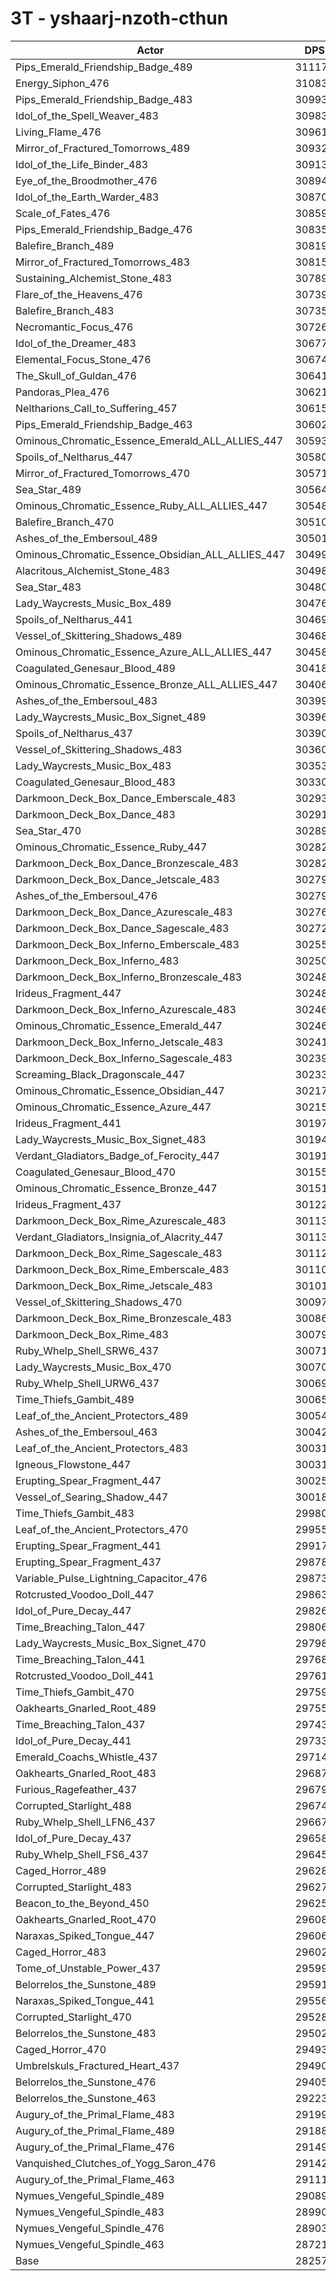 # 3T - yshaarj-nzoth-cthun
| Actor | DPS | Increase |
|---|:---:|:---:|
|Pips_Emerald_Friendship_Badge_489|311176|10.12%|
|Energy_Siphon_476|310831|10.00%|
|Pips_Emerald_Friendship_Badge_483|309931|9.68%|
|Idol_of_the_Spell_Weaver_483|309839|9.65%|
|Living_Flame_476|309614|9.57%|
|Mirror_of_Fractured_Tomorrows_489|309329|9.47%|
|Idol_of_the_Life_Binder_483|309137|9.40%|
|Eye_of_the_Broodmother_476|308941|9.33%|
|Idol_of_the_Earth_Warder_483|308700|9.24%|
|Scale_of_Fates_476|308590|9.21%|
|Pips_Emerald_Friendship_Badge_476|308356|9.12%|
|Balefire_Branch_489|308195|9.07%|
|Mirror_of_Fractured_Tomorrows_483|308150|9.05%|
|Sustaining_Alchemist_Stone_483|307890|8.96%|
|Flare_of_the_Heavens_476|307399|8.78%|
|Balefire_Branch_483|307355|8.77%|
|Necromantic_Focus_476|307267|8.74%|
|Idol_of_the_Dreamer_483|306779|8.57%|
|Elemental_Focus_Stone_476|306740|8.55%|
|The_Skull_of_Guldan_476|306416|8.44%|
|Pandoras_Plea_476|306214|8.37%|
|Neltharions_Call_to_Suffering_457|306156|8.34%|
|Pips_Emerald_Friendship_Badge_463|306022|8.30%|
|Ominous_Chromatic_Essence_Emerald_ALL_ALLIES_447|305936|8.27%|
|Spoils_of_Neltharus_447|305808|8.22%|
|Mirror_of_Fractured_Tomorrows_470|305714|8.19%|
|Sea_Star_489|305649|8.17%|
|Ominous_Chromatic_Essence_Ruby_ALL_ALLIES_447|305489|8.11%|
|Balefire_Branch_470|305107|7.97%|
|Ashes_of_the_Embersoul_489|305011|7.94%|
|Ominous_Chromatic_Essence_Obsidian_ALL_ALLIES_447|304995|7.93%|
|Alacritous_Alchemist_Stone_483|304983|7.93%|
|Sea_Star_483|304803|7.87%|
|Lady_Waycrests_Music_Box_489|304762|7.85%|
|Spoils_of_Neltharus_441|304692|7.83%|
|Vessel_of_Skittering_Shadows_489|304684|7.82%|
|Ominous_Chromatic_Essence_Azure_ALL_ALLIES_447|304581|7.79%|
|Coagulated_Genesaur_Blood_489|304180|7.65%|
|Ominous_Chromatic_Essence_Bronze_ALL_ALLIES_447|304062|7.60%|
|Ashes_of_the_Embersoul_483|303994|7.58%|
|Lady_Waycrests_Music_Box_Signet_489|303969|7.57%|
|Spoils_of_Neltharus_437|303901|7.55%|
|Vessel_of_Skittering_Shadows_483|303604|7.44%|
|Lady_Waycrests_Music_Box_483|303534|7.42%|
|Coagulated_Genesaur_Blood_483|303306|7.34%|
|Darkmoon_Deck_Box_Dance_Emberscale_483|302933|7.20%|
|Darkmoon_Deck_Box_Dance_483|302915|7.20%|
|Sea_Star_470|302895|7.19%|
|Ominous_Chromatic_Essence_Ruby_447|302822|7.16%|
|Darkmoon_Deck_Box_Dance_Bronzescale_483|302820|7.16%|
|Darkmoon_Deck_Box_Dance_Jetscale_483|302798|7.16%|
|Ashes_of_the_Embersoul_476|302793|7.15%|
|Darkmoon_Deck_Box_Dance_Azurescale_483|302766|7.14%|
|Darkmoon_Deck_Box_Dance_Sagescale_483|302722|7.13%|
|Darkmoon_Deck_Box_Inferno_Emberscale_483|302553|7.07%|
|Darkmoon_Deck_Box_Inferno_483|302509|7.05%|
|Darkmoon_Deck_Box_Inferno_Bronzescale_483|302485|7.05%|
|Irideus_Fragment_447|302483|7.04%|
|Darkmoon_Deck_Box_Inferno_Azurescale_483|302467|7.04%|
|Ominous_Chromatic_Essence_Emerald_447|302462|7.04%|
|Darkmoon_Deck_Box_Inferno_Jetscale_483|302410|7.02%|
|Darkmoon_Deck_Box_Inferno_Sagescale_483|302396|7.01%|
|Screaming_Black_Dragonscale_447|302334|6.99%|
|Ominous_Chromatic_Essence_Obsidian_447|302179|6.94%|
|Ominous_Chromatic_Essence_Azure_447|302150|6.93%|
|Irideus_Fragment_441|301974|6.86%|
|Lady_Waycrests_Music_Box_Signet_483|301945|6.85%|
|Verdant_Gladiators_Badge_of_Ferocity_447|301916|6.84%|
|Coagulated_Genesaur_Blood_470|301550|6.71%|
|Ominous_Chromatic_Essence_Bronze_447|301512|6.70%|
|Irideus_Fragment_437|301221|6.60%|
|Darkmoon_Deck_Box_Rime_Azurescale_483|301134|6.57%|
|Verdant_Gladiators_Insignia_of_Alacrity_447|301131|6.57%|
|Darkmoon_Deck_Box_Rime_Sagescale_483|301126|6.56%|
|Darkmoon_Deck_Box_Rime_Emberscale_483|301104|6.56%|
|Darkmoon_Deck_Box_Rime_Jetscale_483|301011|6.52%|
|Vessel_of_Skittering_Shadows_470|300976|6.51%|
|Darkmoon_Deck_Box_Rime_Bronzescale_483|300860|6.47%|
|Darkmoon_Deck_Box_Rime_483|300792|6.45%|
|Ruby_Whelp_Shell_SRW6_437|300718|6.42%|
|Lady_Waycrests_Music_Box_470|300701|6.41%|
|Ruby_Whelp_Shell_URW6_437|300698|6.41%|
|Time_Thiefs_Gambit_489|300657|6.40%|
|Leaf_of_the_Ancient_Protectors_489|300549|6.36%|
|Ashes_of_the_Embersoul_463|300424|6.32%|
|Leaf_of_the_Ancient_Protectors_483|300315|6.28%|
|Igneous_Flowstone_447|300310|6.28%|
|Erupting_Spear_Fragment_447|300259|6.26%|
|Vessel_of_Searing_Shadow_447|300187|6.23%|
|Time_Thiefs_Gambit_483|299805|6.10%|
|Leaf_of_the_Ancient_Protectors_470|299556|6.01%|
|Erupting_Spear_Fragment_441|299177|5.88%|
|Erupting_Spear_Fragment_437|298781|5.73%|
|Variable_Pulse_Lightning_Capacitor_476|298735|5.72%|
|Rotcrusted_Voodoo_Doll_447|298631|5.68%|
|Idol_of_Pure_Decay_447|298263|5.55%|
|Time_Breaching_Talon_447|298066|5.48%|
|Lady_Waycrests_Music_Box_Signet_470|297984|5.45%|
|Time_Breaching_Talon_441|297688|5.35%|
|Rotcrusted_Voodoo_Doll_441|297615|5.32%|
|Time_Thiefs_Gambit_470|297593|5.31%|
|Oakhearts_Gnarled_Root_489|297551|5.30%|
|Time_Breaching_Talon_437|297436|5.26%|
|Idol_of_Pure_Decay_441|297330|5.22%|
|Emerald_Coachs_Whistle_437|297144|5.16%|
|Oakhearts_Gnarled_Root_483|296879|5.06%|
|Furious_Ragefeather_437|296799|5.03%|
|Corrupted_Starlight_488|296741|5.01%|
|Ruby_Whelp_Shell_LFN6_437|296676|4.99%|
|Idol_of_Pure_Decay_437|296583|4.96%|
|Ruby_Whelp_Shell_FS6_437|296453|4.91%|
|Caged_Horror_489|296285|4.85%|
|Corrupted_Starlight_483|296276|4.85%|
|Beacon_to_the_Beyond_450|296251|4.84%|
|Oakhearts_Gnarled_Root_470|296080|4.78%|
|Naraxas_Spiked_Tongue_447|296063|4.77%|
|Caged_Horror_483|296021|4.76%|
|Tome_of_Unstable_Power_437|295992|4.75%|
|Belorrelos_the_Sunstone_489|295913|4.72%|
|Naraxas_Spiked_Tongue_441|295563|4.60%|
|Corrupted_Starlight_470|295283|4.50%|
|Belorrelos_the_Sunstone_483|295029|4.41%|
|Caged_Horror_470|294930|4.37%|
|Umbrelskuls_Fractured_Heart_437|294908|4.36%|
|Belorrelos_the_Sunstone_476|294057|4.06%|
|Belorrelos_the_Sunstone_463|292231|3.42%|
|Augury_of_the_Primal_Flame_483|291999|3.33%|
|Augury_of_the_Primal_Flame_489|291880|3.29%|
|Augury_of_the_Primal_Flame_476|291493|3.16%|
|Vanquished_Clutches_of_Yogg_Saron_476|291425|3.13%|
|Augury_of_the_Primal_Flame_463|291119|3.02%|
|Nymues_Vengeful_Spindle_489|290897|2.94%|
|Nymues_Vengeful_Spindle_483|289904|2.59%|
|Nymues_Vengeful_Spindle_476|289031|2.28%|
|Nymues_Vengeful_Spindle_463|287219|1.64%|
|Base|282576|0.00%|
